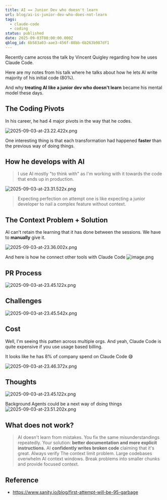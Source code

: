 ```yaml
---
title: AI == Junior Dev who doesn't learn
url: blog/ai-is-junior-dev-who-does-not-learn
tags:
  - claude-code
  - coding
status: published
date: 2025-09-03T00:00:00.000Z
qblog_id: 6b583a03-aae3-456f-88bb-6b263b987df1
---
```


Recently came across the talk by Vincent Quigley regarding how he uses Claude Code.

Here are my notes from his talk where he talks about how he lets AI write majority of his initial code (80%).

And why **treating AI like a junior dev who doesn't learn** became his mental model these days.

## The Coding Pivots
In his career, he had 4 major pivots in the way that he codes.

![2025-09-03-at-23.22.422x.png](https://images.nesin.io/f_auto,q_auto/qblog/AIEngineerGuide/2025-09/mm0qzzk83udvqd3dnfmt)

One interesting thing is that each transformation had happened **faster** than the previous way of doing things.

## How he develops with AI
> I use AI mostly "to think with" as I'm working with it towards the code that ends up in production.

![2025-09-03-at-23.31.522x.png](https://images.nesin.io/f_auto,q_auto/qblog/AIEngineerGuide/2025-09/wusn2sruu9blee8ifsbv)

> Expecting perfection on attempt one is like expecting a junior developer to nail a complex feature without context.

## The Context Problem + Solution
AI can't retain the learning that it has done between the sessions. We have to **manually** give it.

![2025-09-03-at-23.36.002x.png](https://images.nesin.io/f_auto,q_auto/qblog/AIEngineerGuide/2025-09/xpaexfzthialh92thcl2)

And here is how he connect other tools with Claude Code
![image.png](https://images.nesin.io/f_auto,q_auto/qblog/AIEngineerGuide/2025-09/g3j89xqdyqgls2yaljgi)

## PR Process
![2025-09-03-at-23.45.122x.png](https://images.nesin.io/f_auto,q_auto/qblog/AIEngineerGuide/2025-09/h7dhtzu2qlzyzwlw4tcf)

## Challenges
![2025-09-03-at-23.45.542x.png](https://images.nesin.io/f_auto,q_auto/qblog/AIEngineerGuide/2025-09/t8s17o7vldbgz6ntqdry)

## Cost
Well, I'm seeing this patten across multiple orgs. And yeah, Claude Code is quite expensive if you use usage based billing.

It looks like he has 8% of company spend on Claude Code 😅

![2025-09-03-at-23.46.372x.png](https://images.nesin.io/f_auto,q_auto/qblog/AIEngineerGuide/2025-09/qwo7shp13rufvrltocmm)

## Thoughts
![2025-09-03-at-23.45.122x.png](https://images.nesin.io/f_auto,q_auto/qblog/AIEngineerGuide/2025-09/mtqjpnjis7j3kip3wmj6)

Background Agents could be a next way of doing things
![2025-09-03-at-23.51.202x.png](https://images.nesin.io/f_auto,q_auto/qblog/AIEngineerGuide/2025-09/wqcixe1wbfpz7v8oe0nx)

## What does not work?
> AI doesn't learn from mistakes. You fix the same misunderstandings repeatedly. Your solution: **better documentation and more explicit instructions.**
> AI **confidently writes broken code** claiming that it's great. Always verify
> The context limit problem. Large codebases overwhelm AI context windows. Break problems into smaller chunks and provide focused context.

## Reference
- https://www.sanity.io/blog/first-attempt-will-be-95-garbage